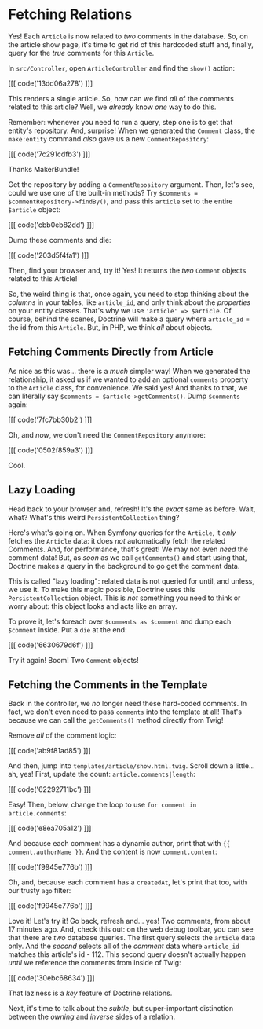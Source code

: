 # Fetching Relations

Yes! Each `Article` is now related to *two* comments in the database. So, on the
article show page, it's time to get rid of this hardcoded stuff and, finally,
query for the *true* comments for this `Article`.

In `src/Controller`, open `ArticleController` and find the `show()` action:

[[[ code('13dd06a278') ]]]

This renders a single article. So, how can we find *all* of the comments related
to this article? Well, we *already* know *one* way to do this.

Remember: whenever you need to run a query, step one is to get that entity's
repository. And, surprise! When we generated the `Comment` class, the `make:entity`
command *also* gave us a new `CommentRepository`:

[[[ code('7c291cdfb3') ]]]

Thanks MakerBundle!

Get the repository by adding a `CommentRepository` argument. Then, let's see,
could we use one of the built-in methods? Try `$comments = $commentRepository->findBy()`,
and pass this `article` set to the entire `$article` object:

[[[ code('cbb0eb82dd') ]]]

Dump these comments and die:

[[[ code('203d5f4fa1') ]]]

Then, find your browser and, try it! Yes! It returns the *two* `Comment` objects
related to this Article!

So, the weird thing is that, once again, you need to stop thinking about the *columns*
in your tables, like `article_id`, and only think about the *properties* on your
entity classes. That's why we use `'article' => $article`. Of course, behind the
scenes, Doctrine will make a query where `article_id` = the id from this `Article`.
But, in PHP, we think *all* about objects.

## Fetching Comments Directly from Article

As nice as this was... there is a *much* simpler way! When we generated the
relationship, it asked us if we wanted to add an optional `comments` property
to the `Article` class, for convenience. We said yes! And thanks to that, we can
literally say `$comments = $article->getComments()`. Dump `$comments` again:

[[[ code('7fc7bb30b2') ]]]

Oh, and *now*, we don't need the `CommentRepository` anymore:

[[[ code('0502f859a3') ]]]

Cool.

## Lazy Loading

Head back to your browser and, refresh! It's the *exact* same as before. Wait, what?
What's this weird `PersistentCollection` thing?

Here's what's going on. When Symfony queries for the `Article`, it *only* fetches
the `Article` data: it does *not* automatically fetch the related Comments. And,
for performance, that's great! We may not even *need* the comment data! But, as
*soon* as we call `getComments()` and start using that, Doctrine makes a query in
the background to go get the comment data.

This is called "lazy loading": related data is not queried for until, and unless,
we use it. To make this magic possible, Doctrine uses this `PersistentCollection`
object. This is *not* something you need to think or worry about: this object looks
and acts like an array.

To prove it, let's foreach over `$comments as $comment` and dump each `$comment`
inside. Put a `die` at the end:

[[[ code('6630679d6f') ]]]

Try it again! Boom! Two `Comment` objects!

## Fetching the Comments in the Template

Back in the controller, we *no* longer need these hard-coded comments. In fact,
we don't even need to pass `comments` into the template at all! That's because
we can call the `getComments()` method directly from Twig!

Remove *all* of the comment logic:

[[[ code('ab9f81ad85') ]]]

And then, jump into `templates/article/show.html.twig`. Scroll down a little...
ah, yes! First, update the count: `article.comments|length`:

[[[ code('62292711bc') ]]]

Easy! Then, below, change the loop to use `for comment in article.comments`:

[[[ code('e8ea705a12') ]]]

And because each comment has a dynamic author, print that with `{{ comment.authorName }}`.
And the content is now `comment.content`:

[[[ code('f9945e776b') ]]]

Oh, and, because each comment has a `createdAt`, let's print that too, with our
trusty `ago` filter:

[[[ code('f9945e776b') ]]]

Love it! Let's try it! Go back, refresh and... yes! Two comments, from about
17 minutes ago. And, check this out: on the web debug toolbar, you can see that
there are *two* database queries. The first query selects the `article` data only.
And the *second* selects all of the *comment* data where `article_id` matches
this article's id - 112. This second query doesn't actually happen *until* we reference
the comments from inside of Twig:

[[[ code('30ebc68634') ]]]

That laziness is a *key* feature of Doctrine relations.

Next, it's time to talk about the *subtle*, but super-important distinction between
the *owning* and *inverse* sides of a relation.
